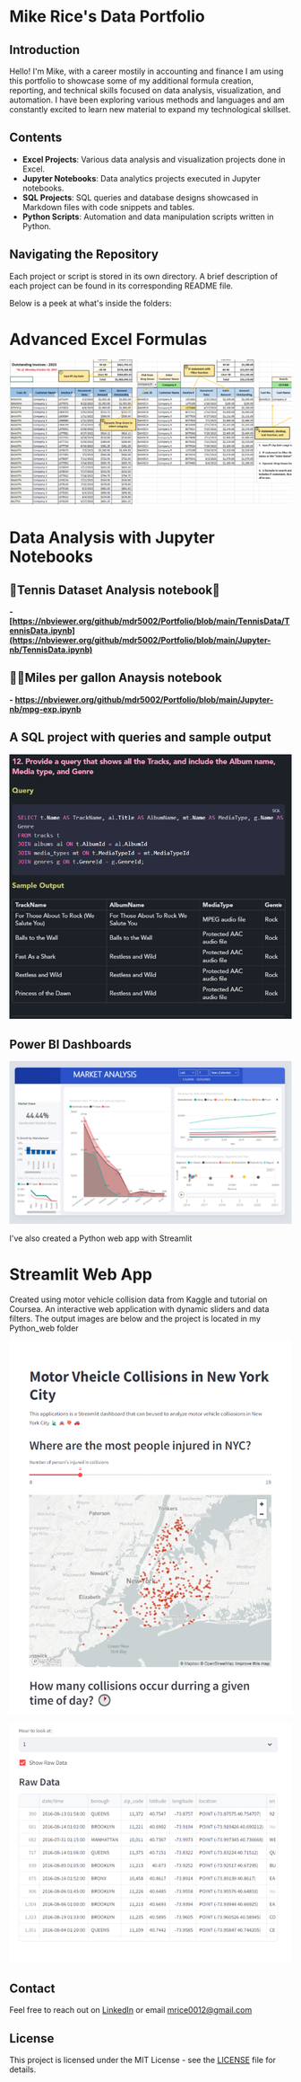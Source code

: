 # Mike Rice's Data Portfolio

## Introduction

Hello! I'm Mike, with a career mostily in accounting and finance I am using this portfolio to showcase some of my additional formula creation, reporting, and technical skills focused on data analysis, visualization, and automation. I have been exploring various methods and languages and am constantly excited to learn new material to expand my technological skillset.

## Contents

- **Excel Projects**: Various data analysis and visualization projects done in Excel.
- **Jupyter Notebooks**: Data analytics projects executed in Jupyter notebooks.
- **SQL Projects**: SQL queries and database designs showcased in Markdown files with code snippets and tables.
- **Python Scripts**: Automation and data manipulation scripts written in Python.

## Navigating the Repository

Each project or script is stored in its own directory. A brief description of each project can be found in its corresponding README file.

Below is a peek at what's inside the folders:

# Advanced Excel Formulas

![excel](img/excel.png)

# Data Analysis with Jupyter Notebooks

## 🎾**Tennis Dataset Analysis notebook**🎾

**- [https://nbviewer.org/github/mdr5002/Portfolio/blob/main/TennisData/TennisData.ipynb](https://nbviewer.org/github/mdr5002/Portfolio/blob/main/Jupyter-nb/TennisData.ipynb)**

## 🚗⛽**Miles per gallon Anaysis notebook**

**- https://nbviewer.org/github/mdr5002/Portfolio/blob/main/Jupyter-nb/mpg-exp.ipynb**

## A SQL project with queries and sample output

![SQL](img/sql.png)

## Power BI Dashboards

![BI-dash](<Power BI/img/Dashboard1.png>)

I've also created a Python web app with Streamlit

# Streamlit Web App

Created using motor vehicle collision data from Kaggle and tutorial on Coursea. An interactive web application with dynamic sliders and data filters. The output images are below and the project is located in my Python_web folder

![Web1](img/web1.png)

![Web2](img/web2.png)

## Contact

Feel free to reach out on [LinkedIn](https://www.linkedin.com/in/michael-rice-24704953/) or email mrice0012@gmail.com

## License

This project is licensed under the MIT License - see the [LICENSE](LICENSE) file for details.
